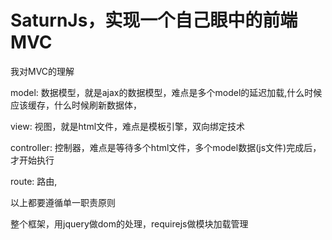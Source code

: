SaturnJs，实现一个自己眼中的前端MVC
========

我对MVC的理解

model: 数据模型，就是ajax的数据模型，难点是多个model的延迟加载,什么时候应该缓存，什么时候刷新数据体，

view: 视图，就是html文件，难点是模板引擎，双向绑定技术

controller: 控制器，难点是等待多个html文件，多个model数据(js文件)完成后，才开始执行

route: 路由,

以上都要遵循单一职责原则


整个框架，用jquery做dom的处理，requirejs做模块加载管理
